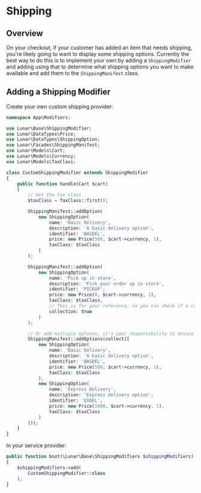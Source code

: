 # Shipping

## Overview

On your checkout, if your customer has added an item that needs shipping, you're likely going to want to display some shipping options. Currently the best way to do this is to implement your own by adding a `ShippingModifier` and adding using that to determine what shipping options you want to make available and add them to the `ShippingManifest` class.

## Adding a Shipping Modifier

Create your own custom shipping provider:

```php
namespace App\Modifiers;

use Lunar\Base\ShippingModifier;
use Lunar\DataTypes\Price;
use Lunar\DataTypes\ShippingOption;
use Lunar\Facades\ShippingManifest;
use Lunar\Models\Cart;
use Lunar\Models\Currency;
use Lunar\Models\TaxClass;

class CustomShippingModifier extends ShippingModifier
{
    public function handle(Cart $cart)
    {
        // Get the tax class
        $taxClass = TaxClass::first();

        ShippingManifest::addOption(
            new ShippingOption(
                name: 'Basic Delivery',
                description: 'A basic delivery option',
                identifier: 'BASDEL',
                price: new Price(500, $cart->currency, 1),
                taxClass: $taxClass
            )
        );

        ShippingManifest::addOption(
            new ShippingOption(
                name: 'Pick up in store',
                description: 'Pick your order up in store',
                identifier: 'PICKUP',
                price: new Price(0, $cart->currency, 1),
                taxClass: $taxClass,
                // This is for your reference, so you can check if a collection option has been selected.
                collection: true
            )
        );

        // Or add multiple options, it's your responsibility to ensure the identifiers are unique
        ShippingManifest::addOptions(collect([
            new ShippingOption(
                name: 'Basic Delivery',
                description: 'A basic delivery option',
                identifier: 'BASDEL',
                price: new Price(500, $cart->currency, 1),
                taxClass: $taxClass
            ),
            new ShippingOption(
                name: 'Express Delivery',
                description: 'Express delivery option',
                identifier: 'EXDEL',
                price: new Price(1000, $cart->currency, 1),
                taxClass: $taxClass
            )
        ]));
    }
}

```

In your service provider:

```php
public function boot(\Lunar\Base\ShippingModifiers $shippingModifiers)
{
    $shippingModifiers->add(
        CustomShippingModifier::class
    );
}
```
